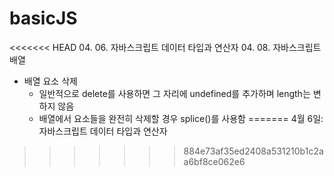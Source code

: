 # basicJS

<<<<<<< HEAD
04. 06. 자바스크립트 데이터 타입과 연산자
04. 08. 자바스크립트 배열
  * 배열 요소 삭제
    + 일반적으로 delete를 사용하면 그 자리에 undefined를 추가하며 length는 변하지 않음
    + 배열에서 요소들을 완전히 삭제할 경우 splice()를 사용함
=======
4월 6일: 자바스크립트 데이터 타입과 연산자
>>>>>>> 884e73af35ed2408a531210b1c2aa6bf8ce062e6

